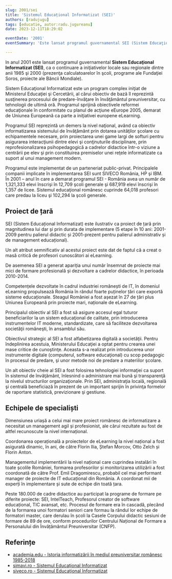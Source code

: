 ```yaml
---
slug: 2001/sei
title: 'Sistemul Educațional Informatizat (SEI)'
authors: [radujugu]
tags: [educatie, autor:radu.jugureanu]
date: 2023-12-11T18:29:02

eventDate: '2001'
eventSummary: 'Este lansat programul guvernamental SEI (Sistem Educaţional Informatizat)'

---
```


In anul 2001 este lansat programul guvernamental  **Sistem Educaţional Informatizat (SEI)**, ca o continuare a
iniţiativelor locale sau regionale dintre anii 1985 şi 2000 (prezenţa calculatoarelor în şcoli, programe ale
Fundaţiei Soros, proiecte ale Băncii Mondiale).

<!-- truncate -->

Sistem Educaţional Informatizat este un program complex iniţiat de Ministerul Educaţiei şi Cercetării, al
cărui obiectiv de bază îl reprezintă susţinerea procesului de predare-învăţare în învăţământul preuniversitar, cu
tehnologii de ultimă oră. Programul sprijină obiectivele reformei educaţionale în conformitate cu planul de
acţiune eEurope 2005, demarat de Uniunea Europeană ca parte a iniţiativei europene eLearning.

Programul SEI reprezintă un demers la nivel naţional, având ca obiectiv
informatizarea sistemului de învăţământ prin dotarea unităţilor şcolare cu echipamentele necesare, prin
proiectarea unei game largi de softuri pentru asigurarea interacţiunii dintre elevi şi conţinuturile disciplinare,
prin reprofesionalizarea psihopedagogică a cadrelor didactice într-o viziune a centrării pe elev şi prin
constituirea premiselor unei reţele informatizate ca suport al unui management modern.

Programul este implementat de un parteneriat public-privat. Principalele companii implicate în
implementarea SEI sunt SIVECO România, HP şi IBM. În 2001 – anul în care a demarat programul SEI -
România avea un număr de 1,321,333 elevi înscrişi în 12,709 şcoli generale şi 687,919 elevi înscrişi în 1,357
de licee. Sistemul educaţional românesc cuprinde 64,018 profesori care predau la liceu şi 102,294 la şcoli
generale.

## Proiect de țară

SEI (Sistem Educațional Informatizat) este ilustrativ ca proiect de țară prin magnitudinea lui dar și prin
durata de implementare (5 etape în 10 ani: 2001-2009 pentru palierul didactic și 2001-prezent pentru palierul
administrativ și de management educațional).

Un alt atribut semnificativ al acestui proiect este dat de faptul că a creat o masă critică de profesori
cunoscători ai eLearning.

De asemenea SEI a generat apariția unui număr însemnat de proiecte mai mici de formare profesională și
dezvoltare a cadrelor didactice, în perioada 2010-2014.

Competențele dezvoltate în cadrul industriei românești de IT, în domeniul eLearning propulsează România
în rândul foarte puținelor țări care exportă sisteme educaționale. Steagul României a fost așezat în 27 de țări
plus Uniunea Europeană prin proiecte mari, naționale de eLearning.

Principalul obiectiv al SEI a fost să asigure accesul egal tuturor beneficiarilor la un sistem educaţional de
calitate, prin introducerea instrumentelor IT moderne, standardizate, care să faciliteze dezvoltarea societăţii
româneşti, în ansamblul său.

Obiectivul strategic al SEI a fost alfabetizarea digitală a societăţii. Pentru îndeplinirea acestuia, Ministerului
Educaţiei a optat pentru crearea unei mase critice de cunoştinţe. Aceasta s-a realizat prin introducerea unor
instrumente digitale (computerul, software educaţional) cu scop pedagogic în procesul de predare, şi unor
metode noi de predare a materiilor şcolare.

Un alt obiectiv cheie al SEI a fost folosirea tehnologiei informaţiei ca suport în sistemul de învăţământ,
înlesnind o administrare mai bună şi transparenţă la nivelul structurilor organizaţionale. Prin SEI, administraţia
locală, regională şi centrală beneficiază în prezent de un important sprijin în privinţa formelor de raportare
statistică, previzionare şi gestiune.

## Echipele de specialiști

Dimensiunea uriașă a celui mai mare proiect românesc de informatizare a necesitat un management agil și
profesionist, ale cărui rezultate au fost de altfel recunoscute la nivel internațional.

Coordonarea operațională a proiectelor de eLearning la nivel național a fost asigurată dinamic, în ani, de
către Florin Ilia, Ștefan Morcov, Otto Zelch și Florin Anton.

Managementul implementării la nivel național care cuprindea instalări în toate școlile României, formarea
profesorilor și monitorizarea utilizării a fost coordonată de către Prof. Emil Dragomirescu, probabil cel mai
performant manager de proiecte de IT educațional din România. A coordonat mii de experți în implementare
și sute de echipe din toată țara.

Peste 180.000 de cadre didactice au participat la programe de formare pe diferite proiecte: SEI, IntelTeach,
Profesorul creator de software educațional, TIC avansat, etc. Procesul de formare era în cascadă, plecând de la
formarea unoi formatori seniori care formau la rândul lor echipe de formatori master, care derulau în școli la
Casele Corpului didactic sesiuni de formare de 89 de ore, conform procedurilor Centrului Național de Formare
a Personalului din Învățământul Preuniversitar (CNFP).

## Referințe

- [academia.edu - Istoria informatizării în mediul preuniversitar românesc 1985-2018](https://www.academia.edu/43375781/Istoria_informatizării_în_mediul_preuniversitar_românesc_1985_2018)
- [simavi.ro - Sistemul Educaţional Informatizat](https://www.simavi.ro/ro/sistemul-educationa-informatizat-sei)
- [siveco.ro - Sistemul Educaţional Informatizat](http://www.siveco.ro/ro/despre-siveco-romania/studii-de-caz/sei)
